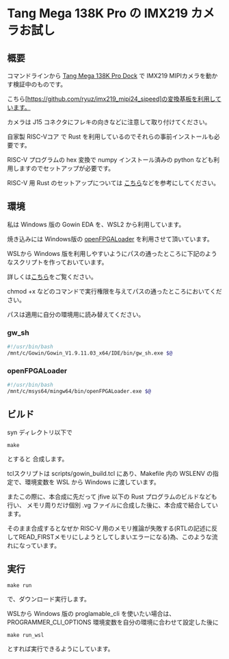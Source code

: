 # Tang Mega 138K Pro の IMX219 カメラお試し


## 概要

コマンドラインから [Tang Mega 138K Pro Dock](https://wiki.sipeed.com/hardware/en/tang/tang-mega-138k/mega-138k-pro.html) で
IMX219 MIPIカメラを動かす検証中のものです。

こちら[https://github.com/ryuz/imx219_mipi24_sipeed]の変換基板を利用しています。

カメラは J15 コネクタにフレキの向きなどに注意して取り付けてください。

自家製 RISC-Vコア で Rust を利用しているのでそれらの事前インストールも必要です。

RISC-V プログラムの hex 変換で numpy インストール済みの python なども利用しますのでセットアップが必要です。

RISC-V 用 Rust のセットアップについては [こちら](/projects/kv260/kv260_jfive_simple_controller/README.md)などを参考にしてください。


## 環境

私は Windows 版の Gowin EDA を、WSL2 から利用しています。

焼き込みには Windows版の [openFPGALoader](https://github.com/trabucayre/openFPGALoader) を利用させて頂いています。

WSLから Windows 版を利用しやすいようにパスの通ったところに下記のようなスクリプトを作っておいています。

詳しくは[こちら](https://blog.rtc-lab.com/entry/2025/08/05/201839)をご覧ください。

chmod +x などのコマンドで実行権限を与えてパスの通ったところにおいてください。

パスは適用に自分の環境用に読み替えてください。

### gw_sh

```bash
#!/usr/bin/bash
/mnt/c/Gowin/Gowin_V1.9.11.03_x64/IDE/bin/gw_sh.exe $@
```

### openFPGALoader

```bash
#!/usr/bin/bash
/mnt/c/msys64/mingw64/bin/openFPGALoader.exe $@
```

## ビルド

syn ディレクトリ以下で

```
make
```

とすると 合成します。

tclスクリプトは scripts/gowin_build.tcl にあり、Makefile 内の WSLENV の指定で、環境変数を WSL から Windows に渡しています。


またこの際に、本合成に先だって jfive 以下の Rust プログラムのビルドなども行い、
メモリ周りだけ個別 .vg ファイルに合成した後に、本合成で結合しています。

そのまま合成するとなぜか RISC-V 用のメモリ推論が失敗する(RTLの記述に反してREAD_FIRSTメモリにしようとしてしまいエラーになる)為、このような流れになっています。


## 実行

```
make run
```

で、ダウンロード実行します。


WSLから Windows 版の proglamable_cli を使いたい場合は、PROGRAMMER_CLI_OPTIONS 環境変数を自分の環境に合わせて設定した後に

```
make run_wsl
```

とすれば実行できるようにしています。
